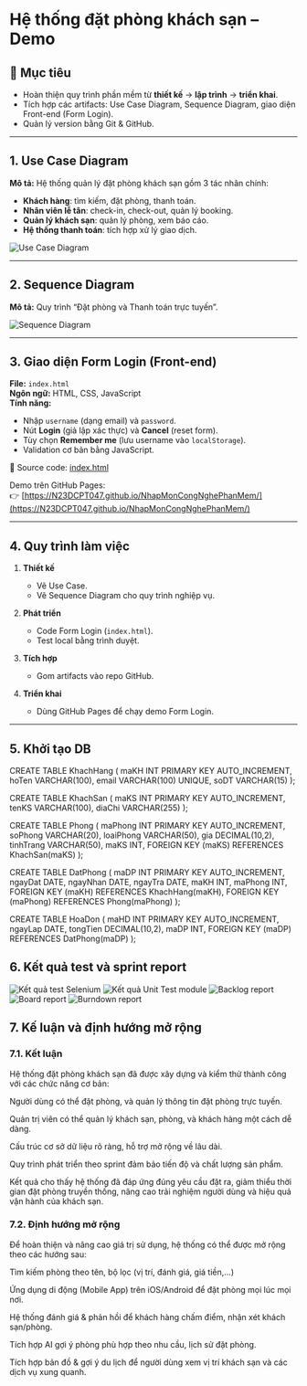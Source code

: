 # Hệ thống đặt phòng khách sạn – Demo

## 🎯 Mục tiêu
- Hoàn thiện quy trình phần mềm từ **thiết kế** → **lập trình** → **triển khai**.  
- Tích hợp các artifacts: Use Case Diagram, Sequence Diagram, giao diện Front-end (Form Login).  
- Quản lý version bằng Git & GitHub.

---

## 1. Use Case Diagram
**Mô tả:** Hệ thống quản lý đặt phòng khách sạn gồm 3 tác nhân chính:
- **Khách hàng**: tìm kiếm, đặt phòng, thanh toán.  
- **Nhân viên lễ tân**: check-in, check-out, quản lý booking.  
- **Quản lý khách sạn**: quản lý phòng, xem báo cáo.  
- **Hệ thống thanh toán**: tích hợp xử lý giao dịch.

![Use Case Diagram](../Lab02/Use%20Case%20Diagram.jpg)


---

## 2. Sequence Diagram
**Mô tả:** Quy trình “Đặt phòng và Thanh toán trực tuyến”.

![Sequence Diagram](../Lab03/SQ%20Diagram.jpg)



---

## 3. Giao diện Form Login (Front-end)
**File:** `index.html`  
**Ngôn ngữ:** HTML, CSS, JavaScript  
**Tính năng:**
- Nhập `username` (dạng email) và `password`.  
- Nút **Login** (giả lập xác thực) và **Cancel** (reset form).  
- Tùy chọn **Remember me** (lưu username vào `localStorage`).  
- Validation cơ bản bằng JavaScript.  

📂 Source code: [index.html](../Lab04/index.html)

Demo trên GitHub Pages:  
👉 [https://N23DCPT047.github.io/NhapMonCongNghePhanMem/](https://N23DCPT047.github.io/NhapMonCongNghePhanMem/)

---

## 4. Quy trình làm việc
1. **Thiết kế**
   - Vẽ Use Case.  
   - Vẽ Sequence Diagram cho quy trình nghiệp vụ.  

2. **Phát triển**
   - Code Form Login (`index.html`).  
   - Test local bằng trình duyệt.  

3. **Tích hợp**
   - Gom artifacts vào repo GitHub.  
 

4. **Triển khai**
   - Dùng GitHub Pages để chạy demo Form Login.  

---

## 5. Khởi tạo DB


CREATE TABLE KhachHang (
    maKH INT PRIMARY KEY AUTO_INCREMENT,
    hoTen VARCHAR(100),
    email VARCHAR(100) UNIQUE,
    soDT VARCHAR(15)
);

CREATE TABLE KhachSan (
    maKS INT PRIMARY KEY AUTO_INCREMENT,
    tenKS VARCHAR(100),
    diaChi VARCHAR(255)
);

CREATE TABLE Phong (
    maPhong INT PRIMARY KEY AUTO_INCREMENT,
    soPhong VARCHAR(20),
    loaiPhong VARCHAR(50),
    gia DECIMAL(10,2),
    tinhTrang VARCHAR(50),
    maKS INT,
    FOREIGN KEY (maKS) REFERENCES KhachSan(maKS)
);

CREATE TABLE DatPhong (
    maDP INT PRIMARY KEY AUTO_INCREMENT,
    ngayDat DATE,
    ngayNhan DATE,
    ngayTra DATE,
    maKH INT,
    maPhong INT,
    FOREIGN KEY (maKH) REFERENCES KhachHang(maKH),
    FOREIGN KEY (maPhong) REFERENCES Phong(maPhong)
);

CREATE TABLE HoaDon (
    maHD INT PRIMARY KEY AUTO_INCREMENT,
    ngayLap DATE,
    tongTien DECIMAL(10,2),
    maDP INT,
    FOREIGN KEY (maDP) REFERENCES DatPhong(maDP)
);


## 6. Kết quả test và sprint report
![Kết quả test Selenium](../Lab10-final-demo/selenium_pass.jpg)
![Kết quả Unit Test module](../Lab10-final-demo/unit_test.png)
![Backlog report](../Lab09/Evidence/backlog1.jpg)
![Board report](../Lab09/Evidence/board.jpg)
![Burndown report](../Lab09/Evidence/burndown.jpg)

## 7. Kế luận và định hướng mở rộng

### 7.1. Kết luận

Hệ thống đặt phòng khách sạn đã được xây dựng và kiểm thử thành công với các chức năng cơ bản:

Người dùng có thể đặt phòng, và quản lý thông tin đặt phòng trực tuyến.

Quản trị viên có thể quản lý khách sạn, phòng, và khách hàng một cách dễ dàng.

Cấu trúc cơ sở dữ liệu rõ ràng, hỗ trợ mở rộng về lâu dài.

Quy trình phát triển theo sprint đảm bảo tiến độ và chất lượng sản phẩm.

Kết quả cho thấy hệ thống đã đáp ứng đúng yêu cầu đặt ra, giảm thiểu thời gian đặt phòng truyền thống, nâng cao trải nghiệm người dùng và hiệu quả vận hành của khách sạn.

### 7.2. Định hướng mở rộng

Để hoàn thiện và nâng cao giá trị sử dụng, hệ thống có thể được mở rộng theo các hướng sau:

Tìm kiếm phòng theo tên, bộ lọc (vị trí, đánh giá, giá tiền,...)

Ứng dụng di động (Mobile App) trên iOS/Android để đặt phòng mọi lúc mọi nơi.

Hệ thống đánh giá & phản hồi để khách hàng chấm điểm, nhận xét khách sạn/phòng.

Tích hợp AI gợi ý phòng phù hợp theo nhu cầu, lịch sử đặt phòng.

Tích hợp bản đồ & gợi ý du lịch để người dùng xem vị trí khách sạn và các dịch vụ xung quanh.
